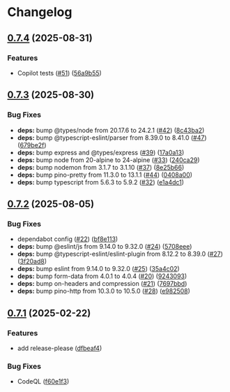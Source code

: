 # Changelog

## [0.7.4](https://github.com/alecsg77/raiplaysoundrss/compare/v0.7.3...v0.7.4) (2025-08-31)


### Features

* Copilot tests ([#51](https://github.com/alecsg77/raiplaysoundrss/issues/51)) ([56a9b55](https://github.com/alecsg77/raiplaysoundrss/commit/56a9b55519fb8c26158cd09c15f953cf20cf2cb6))

## [0.7.3](https://github.com/alecsg77/raiplaysoundrss/compare/v0.7.2...v0.7.3) (2025-08-30)


### Bug Fixes

* **deps:** bump @types/node from 20.17.6 to 24.2.1 ([#42](https://github.com/alecsg77/raiplaysoundrss/issues/42)) ([8c43ba2](https://github.com/alecsg77/raiplaysoundrss/commit/8c43ba20df2bb8c3346ba86eb13be1b6337810a7))
* **deps:** bump @typescript-eslint/parser from 8.39.0 to 8.41.0 ([#47](https://github.com/alecsg77/raiplaysoundrss/issues/47)) ([679be2f](https://github.com/alecsg77/raiplaysoundrss/commit/679be2f27ff81bc89cb148a96a27dbd4aa43e833))
* **deps:** bump express and @types/express ([#39](https://github.com/alecsg77/raiplaysoundrss/issues/39)) ([17a0a13](https://github.com/alecsg77/raiplaysoundrss/commit/17a0a1390d95aa7d56b1c01329391ef0baa5ae35))
* **deps:** bump node from 20-alpine to 24-alpine ([#33](https://github.com/alecsg77/raiplaysoundrss/issues/33)) ([240ca29](https://github.com/alecsg77/raiplaysoundrss/commit/240ca2900faa30f8b49ab54eb8c778ebc86f16e6))
* **deps:** bump nodemon from 3.1.7 to 3.1.10 ([#37](https://github.com/alecsg77/raiplaysoundrss/issues/37)) ([8e25b66](https://github.com/alecsg77/raiplaysoundrss/commit/8e25b66a8018a63653e3c6f5bc9a18cc80430525))
* **deps:** bump pino-pretty from 11.3.0 to 13.1.1 ([#44](https://github.com/alecsg77/raiplaysoundrss/issues/44)) ([0408a00](https://github.com/alecsg77/raiplaysoundrss/commit/0408a00dbc858e2aeded8a5a081d7d5944fb9def))
* **deps:** bump typescript from 5.6.3 to 5.9.2 ([#32](https://github.com/alecsg77/raiplaysoundrss/issues/32)) ([e1a4dc1](https://github.com/alecsg77/raiplaysoundrss/commit/e1a4dc1e3bed113166382c5837d920b4fdb823ea))

## [0.7.2](https://github.com/alecsg77/raiplaysoundrss/compare/v0.7.1...v0.7.2) (2025-08-05)


### Bug Fixes

* dependabot config ([#22](https://github.com/alecsg77/raiplaysoundrss/issues/22)) ([bf8e113](https://github.com/alecsg77/raiplaysoundrss/commit/bf8e11306edbd66d554bc8e9fab3aa23e50eb126))
* **deps:** bump @eslint/js from 9.14.0 to 9.32.0 ([#24](https://github.com/alecsg77/raiplaysoundrss/issues/24)) ([5708eee](https://github.com/alecsg77/raiplaysoundrss/commit/5708eeea06e329794d9c32cbd6cc1febcb82792c))
* **deps:** bump @typescript-eslint/eslint-plugin from 8.12.2 to 8.39.0 ([#27](https://github.com/alecsg77/raiplaysoundrss/issues/27)) ([3f20ad8](https://github.com/alecsg77/raiplaysoundrss/commit/3f20ad8721ec9b7877cdbaadc4ecda361766aea9))
* **deps:** bump eslint from 9.14.0 to 9.32.0 ([#25](https://github.com/alecsg77/raiplaysoundrss/issues/25)) ([35a4c02](https://github.com/alecsg77/raiplaysoundrss/commit/35a4c02e2f205d2ac3164bc630367632f68cf542))
* **deps:** bump form-data from 4.0.1 to 4.0.4 ([#20](https://github.com/alecsg77/raiplaysoundrss/issues/20)) ([9243093](https://github.com/alecsg77/raiplaysoundrss/commit/9243093493f83bfc9f7d610e0329dd4fe730c648))
* **deps:** bump on-headers and compression ([#21](https://github.com/alecsg77/raiplaysoundrss/issues/21)) ([7697bbd](https://github.com/alecsg77/raiplaysoundrss/commit/7697bbdfeb69577a1c12b57f003fbc7ac5641e1b))
* **deps:** bump pino-http from 10.3.0 to 10.5.0 ([#28](https://github.com/alecsg77/raiplaysoundrss/issues/28)) ([e982508](https://github.com/alecsg77/raiplaysoundrss/commit/e982508cc0cc91d0ae71fcf51c6b96d2c7cd7e46))

## [0.7.1](https://github.com/alecsg77/raiplaysoundrss/compare/v0.7.0...v0.7.1) (2025-02-22)


### Features

* add release-please ([dfbeaf4](https://github.com/alecsg77/raiplaysoundrss/commit/dfbeaf448a5c12afbe7b524c3749b4efd0f61b1e))


### Bug Fixes

* CodeQL ([f60e1f3](https://github.com/alecsg77/raiplaysoundrss/commit/f60e1f39e461a895874f98cd7841cd73b3c55886))

